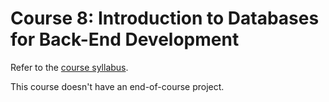 # Course 8: Introduction to Databases for Back-End Development

Refer to the [course syllabus](./syllabus8.md).

This course doesn't have an end-of-course project. 